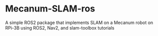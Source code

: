 # Mecanum-SLAM-ros
A simple ROS2 package that implements SLAM on a Mecanum robot on RPi-3B using ROS2, Nav2, and slam-toolbox tutorials
